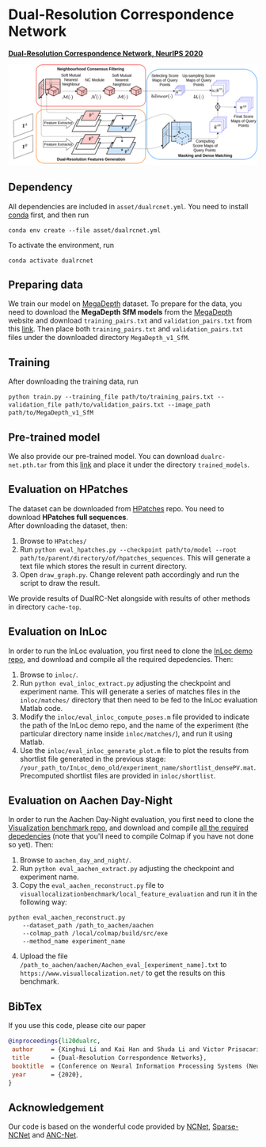 # Dual-Resolution Correspondence Network
[**Dual-Resolution Correspondence Network, NeurIPS 2020**](https://dualrcnet.active.vision/)

![](asset/pipeline.png)
## Dependency
All dependencies are included in `asset/dualrcnet.yml`. You need to install [conda](https://docs.conda.io/en/latest/miniconda.html)
first, and then run
```
conda env create --file asset/dualrcnet.yml 
```
To activate the environment, run
```
conda activate dualrcnet
```
## Preparing data
We train our model on [MegaDepth](https://www.cs.cornell.edu/projects/megadepth/) dataset. To prepare for the data, you need
to download the **MegaDepth SfM models** from the [MegaDepth](https://www.cs.cornell.edu/projects/megadepth/) website and 
download `training_pairs.txt` and `validation_pairs.txt` from this [link](https://drive.google.com/drive/folders/1_Ha3xY_1u9Wpb7oV8rEr0Jy8mL3HGnp9?usp=sharing).
Then place both `training_pairs.txt` and `validation_pairs.txt` files under the downloaded directory `MegaDepth_v1_SfM`.

## Training
After downloading the training data, run
```
python train.py --training_file path/to/training_pairs.txt --validation_file path/to/validation_pairs.txt --image_path path/to/MegaDepth_v1_SfM
```

## Pre-trained model
We also provide our pre-trained model. You can download `dualrc-net.pth.tar` from this [link](https://drive.google.com/drive/folders/1_Ha3xY_1u9Wpb7oV8rEr0Jy8mL3HGnp9?usp=sharing)
and place it under the directory `trained_models`.

## Evaluation on HPatches
The dataset can be downloaded from [HPatches](https://github.com/hpatches/hpatches-dataset) repo. You need to download 
**HPatches full sequences**.\
After downloading the dataset, then:
1. Browse to `HPatches/`
2. Run `python eval_hpatches.py --checkpoint path/to/model --root path/to/parent/directory/of/hpatches_sequences`. This will
generate a text file which stores the result in current directory.
3. Open `draw_graph.py`. Change relevent path accordingly and run the script to draw the result.

We provide results of DualRC-Net alongside with results of other methods in directory `cache-top`.

## Evaluation on InLoc
In order to run the InLoc evaluation, you first need to clone the [InLoc demo repo](https://github.com/HajimeTaira/InLoc_demo), and download and compile all the required depedencies. Then:

1. Browse to `inloc/`. 
2. Run `python eval_inloc_extract.py` adjusting the checkpoint and experiment name.
This will generate a series of matches files in the `inloc/matches/` directory that then need to be fed to the InLoc evaluation Matlab code. 
3. Modify the `inloc/eval_inloc_compute_poses.m` file provided to indicate the path of the InLoc demo repo, and the name of the experiment (the particular directory name inside `inloc/matches/`), and run it using Matlab.
4. Use the `inloc/eval_inloc_generate_plot.m` file to plot the results from shortlist file generated in the previous stage: `/your_path_to/InLoc_demo_old/experiment_name/shortlist_densePV.mat`. Precomputed shortlist files are provided in `inloc/shortlist`.

## Evaluation on Aachen Day-Night
In order to run the Aachen Day-Night evaluation, you first need to clone the [Visualization benchmark repo](https://github.com/tsattler/visuallocalizationbenchmark), and download and compile [all the required depedencies](https://github.com/tsattler/visuallocalizationbenchmark/tree/master/local_feature_evaluation) (note that you'll need to compile Colmap if you have not done so yet). Then:

1. Browse to `aachen_day_and_night/`. 
2. Run `python eval_aachen_extract.py` adjusting the checkpoint and experiment name.
3. Copy the `eval_aachen_reconstruct.py` file to `visuallocalizationbenchmark/local_feature_evaluation` and run it in the following way:

```
python eval_aachen_reconstruct.py 
	--dataset_path /path_to_aachen/aachen 
	--colmap_path /local/colmap/build/src/exe
	--method_name experiment_name
```
4. Upload the file `/path_to_aachen/aachen/Aachen_eval_[experiment_name].txt` to `https://www.visuallocalization.net/` to get the results on this benchmark.

## BibTex
If you use this code, please cite our paper
```bibtex
@inproceedings{li20dualrc,
 author		= {Xinghui Li and Kai Han and Shuda Li and Victor Prisacariu},
 title   	= {Dual-Resolution Correspondence Networks},
 booktitle 	= {Conference on Neural Information Processing Systems (NeurIPS)},
 year    	= {2020},
}
```

## Acknowledgement
Our code is based on the wonderful code provided by [NCNet](https://www.di.ens.fr/willow/research/ncnet/), [Sparse-NCNet](https://www.di.ens.fr/willow/research/sparse-ncnet/) and [ANC-Net](https://ancnet.active.vision/).

